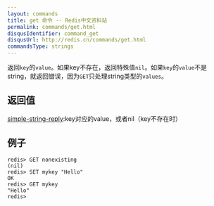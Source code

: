 ```yaml
---
layout: commands
title: get 命令 -- Redis中文资料站
permalink: commands/get.html
disqusIdentifier: command_get
disqusUrl: http://redis.cn/commands/get.html
commandsType: strings
---
```


返回`key`的`value`。如果key不存在，返回特殊值`nil`。如果`key`的`value`不是string，就返回错误，因为`GET`只处理string类型的`values`。

## 返回值

[simple-string-reply](/topics/protocol.html#simple-string-reply):key对应的value，或者nil（key不存在时）

## 例子

	redis> GET nonexisting
	(nil)
	redis> SET mykey "Hello"
	OK
	redis> GET mykey
	"Hello"
	redis> 